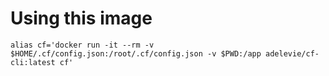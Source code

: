 # Using this image

```
alias cf='docker run -it --rm -v $HOME/.cf/config.json:/root/.cf/config.json -v $PWD:/app adelevie/cf-cli:latest cf'
```
